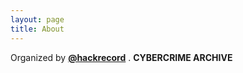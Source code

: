 ```yaml
---
layout: page
title: About
---
```





Organized by **[@hackrecord](https://www.instagram.com/hackrecord)** . **CYBERCRIME ARCHIVE**
